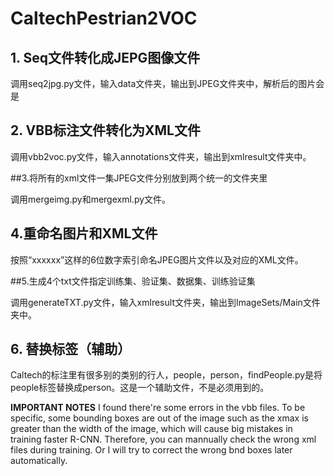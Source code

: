 # CaltechPestrian2VOC

## 1. Seq文件转化成JEPG图像文件

调用seq2jpg.py文件，输入data文件夹，输出到JPEG文件夹中，解析后的图片会是

## 2. VBB标注文件转化为XML文件

调用vbb2voc.py文件，输入annotations文件夹，输出到xmlresult文件夹中。

##3.将所有的xml文件一集JPEG文件分别放到两个统一的文件夹里

调用mergeimg.py和mergexml.py文件。

## 4.重命名图片和XML文件

按照“xxxxxx”这样的6位数字索引命名JPEG图片文件以及对应的XML文件。

##5.生成4个txt文件指定训练集、验证集、数据集、训练验证集

调用generateTXT.py文件，输入xmlresult文件夹，输出到ImageSets/Main文件夹中。

## 6. 替换标签（辅助）

Caltech的标注里有很多别的类别的行人，people，person，findPeople.py是将people标签替换成person。这是一个辅助文件，不是必须用到的。

**IMPORTANT NOTES**
I found there're some errors in the vbb files. To be specific, some bounding boxes are out of the image such as the xmax is greater than the width of the image, which will cause big mistakes in training faster R-CNN. Therefore, you can mannually check the wrong xml files during training. Or I will try to correct the wrong bnd boxes later automatically.
